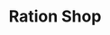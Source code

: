 ---
title: "Ration Shop"
url: /padanilam/ration-shop-state-highway-edappon-para-2/
shop: Lebensmittel
---